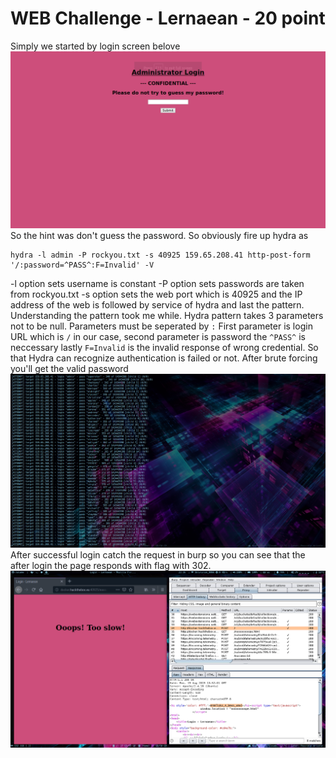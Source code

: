 # WEB Challenge - Lernaean - 20 point
Simply we started by login screen belove
![Login Screen](login.png)
So the hint was don't guess the password. So obviously fire up hydra as 
```
hydra -l admin -P rockyou.txt -s 40925 159.65.208.41 http-post-form '/:password=^PASS^:F=Invalid' -V
```
-l option sets username is constant
-P option sets passwords are taken from rockyou.txt
-s option sets the web port which is 40925
and the IP address of the web is followed by service of hydra and last the pattern.
Understanding the pattern took me while. Hydra pattern takes 3 parameters not to be null.
Parameters must be seperated by ```:```
First parameter is login URL which is ```/``` in our case,
second parameter is password the ```^PASS^``` is neccessary
lastly ```F=Invalid``` is the invalid response of wrong credential. So that Hydra can recognize authentication is failed or not.
After brute forcing you'll get the valid password
![Brute Forcing](guess.png)
After successful login catch the request in burp so you can see that the after login the page responds with flag with 302.
![Final](final.png)